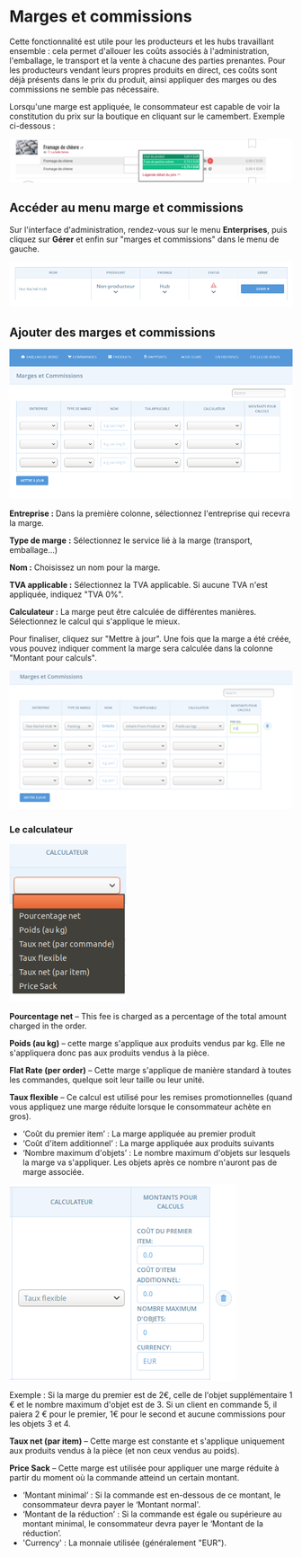# Marges et commissions

Cette fonctionnalité est utile pour les producteurs et les hubs travaillant ensemble : cela permet d'allouer les coûts associés à l'administration, l'emballage, le transport et la vente à chacune des parties prenantes. Pour les producteurs vendant leurs propres produits en direct, ces coûts sont déjà présents dans le prix du produit, ainsi appliquer des marges ou des commissions ne semble pas nécessaire.

Lorsqu'une marge est appliquée, le consommateur est capable de voir la constitution du prix sur la boutique en cliquant sur le camembert. Exemple ci-dessous :

![](../.gitbook/assets/image%20%2820%29.png)

## Accéder au menu marge et commissions

Sur l'interface d'administration, rendez-vous sur le menu **Enterprises**, puis cliquez sur **Gérer** et enfin sur "marges et commissions" dans le menu de gauche.

![](../.gitbook/assets/image%20%286%29.png)

## Ajouter des marges et commissions

![](../.gitbook/assets/image%20%2870%29.png)

**Entreprise :** Dans la première colonne, sélectionnez l'entreprise qui recevra la marge.

**Type de marge** **:** Sélectionnez le service lié à la marge \(transport, emballage...\)

**Nom :** Choisissez un nom pour la marge.

**TVA applicable :** Sélectionnez la TVA applicable. Si aucune TVA n'est appliquée, indiquez "TVA 0%".

**Calculateur :** La marge peut être calculée de différentes manières. Sélectionnez le calcul qui s'applique le mieux.

Pour finaliser, cliquez sur "Mettre à jour". Une fois que la marge a été créée, vous pouvez indiquer comment la marge sera calculée dans la colonne "Montant pour calculs".

![](../.gitbook/assets/image%20%2832%29.png)

### Le calculateur

![](../.gitbook/assets/image%20%2852%29.png)

**Pourcentage net** – This fee is charged as a percentage of the total amount charged in the order.

**Poids \(au kg\)** – cette marge s'applique aux produits vendus par kg. Elle ne s'appliquera donc pas aux produits vendus à la pièce.

**Flat Rate \(per order\)** – Cette marge s'applique de manière standard à toutes les commandes, quelque soit leur taille ou leur unité.

**Taux flexible** – Ce calcul est utilisé pour les remises promotionnelles \(quand vous appliquez une marge réduite lorsque le consommateur achète en gros\).

* ‘Coût du premier item’ : La marge appliquée au premier produit
* ‘Coût d'item additionnel’ : La marge appliquée aux produits suivants
* ‘Nombre maximum d'objets’ : Le nombre maximum d'objets sur lesquels la marge va s'appliquer. Les objets après ce nombre n'auront pas de marge associée.

![](../.gitbook/assets/image%20%288%29.png)

Exemple :  Si la marge du premier est de 2€, celle de l'objet supplémentaire 1 € et le nombre maximum d'objet est de 3. Si un client en commande 5, il paiera 2 € pour le premier, 1€ pour le second et aucune commissions pour les objets 3 et 4.

**Taux net \(par item\)** – Cette marge est constante et s'applique uniquement aux produits vendus à la pièce \(et non ceux vendus au poids\).

**Price Sack** – Cette marge est utilisée pour appliquer une marge réduite à partir du moment où la commande atteind un certain montant.

* ‘Montant minimal’ : Si la commande est en-dessous de ce montant, le consommateur devra payer le ‘Montant normal'.
* ‘Montant de la réduction’ : Si la commande est égale ou supérieure au montant minimal, le consommateur devra payer le ‘Montant de la réduction’.
* 'Currency' : La monnaie utilisée \(généralement "EUR"\).



